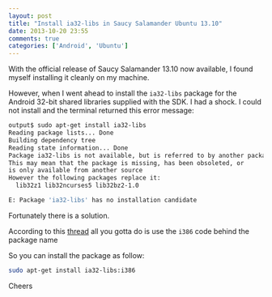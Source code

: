 ```yaml
---
layout: post
title: "Install ia32-libs in Saucy Salamander Ubuntu 13.10"
date: 2013-10-20 23:55
comments: true
categories: ['Android', 'Ubuntu']
---
```

With the official release of Saucy Salamander 13.10 now available, I found myself installing it cleanly on my machine.

However, when I went ahead to install the `ia32-libs` package for the Android 32-bit shared libraries supplied with the SDK. I had a shock. I could not install and the terminal returned this error message: 

```bash
output$ sudo apt-get install ia32-libs
Reading package lists... Done
Building dependency tree
Reading state information... Done
Package ia32-libs is not available, but is referred to by another package.
This may mean that the package is missing, has been obsoleted, or
is only available from another source
However the following packages replace it:
  lib32z1 lib32ncurses5 lib32bz2-1.0

E: Package 'ia32-libs' has no installation candidate
```

Fortunately there is a solution.

According to this [thread][ask-ubuntu] all you gotta do is use the `i386` code behind the package name

So you can install the package as follow:

```bash
sudo apt-get install ia32-libs:i386
```

Cheers

[ask-ubuntu]: http://askubuntu.com/questions/107230/what-happened-to-the-ia32-libs-package